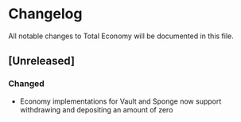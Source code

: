 # Changelog

All notable changes to Total Economy will be documented in this file.

## [Unreleased]

### Changed

- Economy implementations for Vault and Sponge now support withdrawing and depositing an amount of zero

